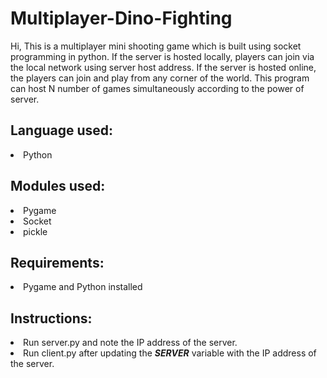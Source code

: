 # Multiplayer-Dino-Fighting
Hi, This is a multiplayer mini shooting game which is built using socket programming in python. If the server is hosted locally, players can join via the local network using server host address. If the server is hosted online, the players can join and play from any corner of the world. This program can host N number of games simultaneously according to the power of server.


<h2>Language used:</h2>
<li>Python</li>


<h2>Modules used:</h2>
<li>Pygame</li>
<li>Socket</li>
<li>pickle</li>


<h2>Requirements:</h2>
<li>Pygame and Python installed</li>


<h2>Instructions:</h2>
<li>Run server.py and note the IP address of the server.</li>
<li>Run client.py after updating the <em><strong>SERVER</strong></em> variable with the IP address of the server.</li>

